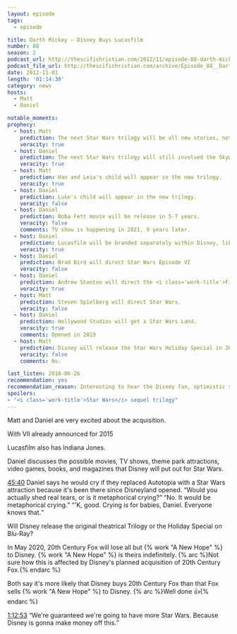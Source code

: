 ```yaml
---
layout: episode
tags:
  - episode

title: Darth Mickey – Disney Buys Lucasfilm
number: 88
season: 2
podcast_url: http://thescifichristian.com/2012/11/episode-88-darth-mickey-disney-buys-lucasfilm/
podcast_file_url: http://thescifichristian.com/archive/Episode_88__Darth_Mickey_–_Disney_Bu.mp3
date: 2012-11-01
length: '01:14:30'
category: news
hosts:
  - Matt
  - Daniel

notable_moments:
prophecy:
  - host: Matt
    prediction: The next Star Wars trilogy will be all new stories, not based on Extended Universe novels.
    veracity: true
  - host: Daniel
    prediction: The next Star Wars trilogy will still involved the Skywalkers.
    veracity: true
  - host: Matt
    prediction: Han and Leia's child will appear in the new trilogy.
    veracity: true
  - host: Daniel
    prediction: Luke's child will appear in the new trilogy.
    veracity: false
  - host: Daniel
    prediction: Boba Fett movie will be release in 5-7 years.
    veracity: false
    comments: TV show is happening in 2021, 9 years later.
  - host: Daniel
    prediction: Lucasfilm will be branded separately within Disney, like Marvel.
    veracity: true
  - host: Daniel
    prediction: Brad Bird will direct Star Wars Episode VI
    veracity: false
  - host: Daniel
    prediction: Andrew Stanton will direct the <i class='work-title'>Finding Nemo</i> sequel.
    veracity: true
  - host: Matt
    prediction: Steven Spielberg will direct Star Wars.
    veracity: false
  - host: Daniel
    prediction: Hollywood Studios will get a Star Wars Land.
    veracity: true
    comments: Opened in 2019
  - host: Matt
    prediction: Disney will release the Star Wars Holiday Special in 2013.
    veracity: false
    comments: No.

last_listen: 2018-06-26
recommendation: yes
recommendation_reason: Interesting to hear the Disney fan, optimistic side of the Lucasfilm purchase.
spoilers: 
- "<i class='work-title'>Star Wars</i> sequel trilogy"
---
```

Matt and Daniel are very excited about the acquisition. 

With VII already announced for 2015

Lucasfilm also has Indiana Jones.

Daniel discusses the possible movies, TV shows, theme park attractions, video games, books, and magazines that Disney will put out for Star Wars.

<div class="quote">
  <a class="timestamp tag is-medium is-rounded is-primary" href="http://thescifichristian.com/2012/11/episode-88-darth-mickey-disney-buys-lucasfilm#t=45:40">45:40</a>
  <span class="quote-context is-size-6">Daniel says he would cry if they replaced Autotopia with a Star Wars attraction because it's been there since Disneyland opened.</span>
  <q class="matt">Would you actually shed real tears, or is it metaphorical crying?</q>
  <q class="daniel">No. It would be metaphorical crying.</q>
  <q class="matt">'K, good. Crying is for babies, Daniel. Everyone knows that.</q>
</div>

Will Disney release the original theatrical Trilogy or the Holiday Special on Blu-Ray? 

In May 2020, 20th Century Fox will lose all but {% work "A New Hope" %} to Disney. {% work "A New Hope" %} is theirs indefinitely. {% arc %}Not sure how this is affected by Disney's planned acquisition of 20th Century Fox.{% endarc %}

Both say it's more likely that Disney buys 20th Century Fox than that Fox sells {% work "A New Hope" %} to Disney. {% arc %}Well done 👍{% endarc %}

<div class="quote">
  <a class="timestamp tag is-medium is-rounded is-primary" href="http://thescifichristian.com/2012/11/episode-88-darth-mickey-disney-buys-lucasfilm#t=1:12:53">1:12:53</a>
  <q class="daniel">We're guaranteed we're going to have more Star Wars. Because Disney is gonna make money off this.</q>
</div>